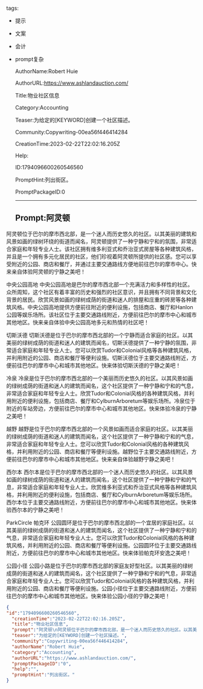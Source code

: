   tags: 
- 提示
- 文案
- 会计
- prompt复杂

  AuthorName:Robert Huie

  AuthorURL:https://www.ashlandauction.com/

  Title:物业社区信息

  Category:Accounting

  Teaser:为给定的[KEYWORD]创建一个社区描述。

  Community:Copywriting-00ea56f446414284

  CreationTime:2023-02-22T22:02:16.205Z

  Help:

  ID:1794096600260546560

  PromptHint:列出街区。

  PromptPackageID:0

  ---

  ## Prompt:阿灵顿
阿灵顿位于巴尔的摩市西北部，是一个迷人而历史悠久的社区。以其美丽的建筑和风景如画的绿树环绕的街道而闻名，阿灵顿提供了一种宁静和宁和的氛围，非常适合家庭和年轻专业人士。该社区拥有维多利亚式和乔治亚式房屋等各种建筑风格，并且是一个拥有多元化居民的社区，他们珍视着阿灵顿所提供的社区感。您可以享受附近的公园、商店和餐厅，并通过主要交通路线方便地前往巴尔的摩市中心。快来亲自体验阿灵顿的宁静之美吧！

中央公园高地
中央公园高地是巴尔的摩市西北部一个充满活力和多样性的社区。众所周知，这个社区有着丰富的历史和强烈的社区意识，并且拥有不同背景和文化背景的居民。欣赏风景如画的绿树成荫的街道和迷人的排屋和庄重的砖房等各种建筑风格。中央公园高地提供方便前往附近的便利设施，包括商店、餐厅和Hanlon公园等娱乐场所。该社区位于主要交通路线附近，方便前往巴尔的摩市中心和城市其他地区。快来亲自体验中央公园高地多元和热情的社区吧！

切斯沃德
切斯沃德是位于巴尔的摩市西北部的一个宁静而适合家庭的社区。以其美丽的绿树成荫的街道和迷人的建筑而闻名，切斯沃德提供了一种宁静的氛围，非常适合家庭和年轻专业人士。您可以欣赏Tudor和Colonial风格等各种建筑风格，并利用附近的公园、商店和餐厅等便利设施。切斯沃德位于主要交通路线附近，方便前往巴尔的摩市中心和城市其他地区。快来体验切斯沃德的宁静之美吧！

冷泉
冷泉是位于巴尔的摩市西北部的一个美丽而历史悠久的社区。以其风景如画的绿树成荫的街道和迷人的建筑而闻名，这个社区提供了一种宁静和宁和的气息，非常适合家庭和年轻专业人士。欣赏Tudor和Colonial风格的各种建筑风格，并利用附近的便利设施，包括商店、餐厅和CylburnArboretum等娱乐场所。冷泉位于附近的车站旁边，方便前往巴尔的摩市中心和城市其他地区。快来体验冷泉的宁静之美吧！

越野
越野是位于巴尔的摩市西北部的一个风景如画而适合家庭的社区。以其美丽的绿树成荫的街道和迷人的建筑而闻名，这个社区提供了一种宁静和宁和的气息，非常适合家庭和年轻专业人士。您可以欣赏Tudor和Colonial风格的各种建筑风格，并利用附近的公园、商店和餐厅等便利设施。越野位于主要交通路线附近，方便前往巴尔的摩市中心和城市其他地区。快来亲自体验越野宁静之美吧！

西尔本
西尔本是位于巴尔的摩市西北部的一个迷人而历史悠久的社区。以其风景如画的绿树成荫的街道和迷人的建筑而闻名，这个社区提供了一种宁静和宁和的气息，非常适合家庭和年轻专业人士。欣赏维多利亚式和乔治亚式风格等各种建筑风格，并利用附近的便利设施，包括商店、餐厅和CylburnArboretum等娱乐场所。西尔本位于主要交通路线附近，方便前往巴尔的摩市中心和城市其他地区。快来体验西尔本的宁静之美吧！

ParkCircle
帕克环
公园圆环是位于巴尔的摩市西北部的一个宜居的家庭社区。以其美丽的绿树成荫的街道和迷人的建筑而闻名，这个社区提供了一种宁静和宁和的气息，非常适合家庭和年轻专业人士。您可以欣赏Tudor和Colonial风格的各种建筑风格，并利用附近的公园、商店和餐厅等便利设施。公园圆环位于主要交通路线附近，方便前往巴尔的摩市中心和城市其他地区。快来体验帕克环安逸之美吧！

公园小径
公园小路是位于巴尔的摩市西北部的家庭友好型社区。以其美丽的绿树成荫的街道和迷人的建筑而闻名，这个社区提供了一种宁静和宁和的气息，非常适合家庭和年轻专业人士。您可以欣赏Tudor和Colonial风格的各种建筑风格，并利用附近的公园、商店和餐厅等便利设施。公园小径位于主要交通路线附近，方便前往巴尔的摩市中心和城市其他地区。快来体验公园小径的宁静之美吧！

  ```json
  {
  "id":"1794096600260546560",
    "creationTime":"2023-02-22T22:02:16.205Z",
    "title":"物业社区信息",
    "prompt":"阿灵顿\n阿灵顿位于巴尔的摩市西北部，是一个迷人而历史悠久的社区。以其美丽的建筑和风景如画的绿树环绕的街道而闻名，阿灵顿提供了一种宁静和宁和的氛围，非常适合家庭和年轻专业人士。该社区拥有维多利亚式和乔治亚式房屋等各种建筑风格，并且是一个拥有多元化居民的社区，他们珍视着阿灵顿所提供的社区感。您可以享受附近的公园、商店和餐厅，并通过主要交通路线方便地前往巴尔的摩市中心。快来亲自体验阿灵顿的宁静之美吧！\n\n中央公园高地\n中央公园高地是巴尔的摩市西北部一个充满活力和多样性的社区。众所周知，这个社区有着丰富的历史和强烈的社区意识，并且拥有不同背景和文化背景的居民。欣赏风景如画的绿树成荫的街道和迷人的排屋和庄重的砖房等各种建筑风格。中央公园高地提供方便前往附近的便利设施，包括商店、餐厅和Hanlon公园等娱乐场所。该社区位于主要交通路线附近，方便前往巴尔的摩市中心和城市其他地区。快来亲自体验中央公园高地多元和热情的社区吧！\n\n切斯沃德\n切斯沃德是位于巴尔的摩市西北部的一个宁静而适合家庭的社区。以其美丽的绿树成荫的街道和迷人的建筑而闻名，切斯沃德提供了一种宁静的氛围，非常适合家庭和年轻专业人士。您可以欣赏Tudor和Colonial风格等各种建筑风格，并利用附近的公园、商店和餐厅等便利设施。切斯沃德位于主要交通路线附近，方便前往巴尔的摩市中心和城市其他地区。快来体验切斯沃德的宁静之美吧！\n\n冷泉\n冷泉是位于巴尔的摩市西北部的一个美丽而历史悠久的社区。以其风景如画的绿树成荫的街道和迷人的建筑而闻名，这个社区提供了一种宁静和宁和的气息，非常适合家庭和年轻专业人士。欣赏Tudor和Colonial风格的各种建筑风格，并利用附近的便利设施，包括商店、餐厅和CylburnArboretum等娱乐场所。冷泉位于附近的车站旁边，方便前往巴尔的摩市中心和城市其他地区。快来体验冷泉的宁静之美吧！\n\n越野\n越野是位于巴尔的摩市西北部的一个风景如画而适合家庭的社区。以其美丽的绿树成荫的街道和迷人的建筑而闻名，这个社区提供了一种宁静和宁和的气息，非常适合家庭和年轻专业人士。您可以欣赏Tudor和Colonial风格的各种建筑风格，并利用附近的公园、商店和餐厅等便利设施。越野位于主要交通路线附近，方便前往巴尔的摩市中心和城市其他地区。快来亲自体验越野宁静之美吧！\n\n西尔本\n西尔本是位于巴尔的摩市西北部的一个迷人而历史悠久的社区。以其风景如画的绿树成荫的街道和迷人的建筑而闻名，这个社区提供了一种宁静和宁和的气息，非常适合家庭和年轻专业人士。欣赏维多利亚式和乔治亚式风格等各种建筑风格，并利用附近的便利设施，包括商店、餐厅和CylburnArboretum等娱乐场所。西尔本位于主要交通路线附近，方便前往巴尔的摩市中心和城市其他地区。快来体验西尔本的宁静之美吧！\n\nParkCircle\n帕克环\n公园圆环是位于巴尔的摩市西北部的一个宜居的家庭社区。以其美丽的绿树成荫的街道和迷人的建筑而闻名，这个社区提供了一种宁静和宁和的气息，非常适合家庭和年轻专业人士。您可以欣赏Tudor和Colonial风格的各种建筑风格，并利用附近的公园、商店和餐厅等便利设施。公园圆环位于主要交通路线附近，方便前往巴尔的摩市中心和城市其他地区。快来体验帕克环安逸之美吧！\n\n公园小径\n公园小路是位于巴尔的摩市西北部的家庭友好型社区。以其美丽的绿树成荫的街道和迷人的建筑而闻名，这个社区提供了一种宁静和宁和的气息，非常适合家庭和年轻专业人士。您可以欣赏Tudor和Colonial风格的各种建筑风格，并利用附近的公园、商店和餐厅等便利设施。公园小径位于主要交通路线附近，方便前往巴尔的摩市中心和城市其他地区。快来体验公园小径的宁静之美吧！",
    "teaser":"为给定的[KEYWORD]创建一个社区描述。",
    "community":"Copywriting-00ea56f446414284",
    "authorName":"Robert Huie",
    "category":"Accounting",
    "authorURL":"https://www.ashlandauction.com/",
    "promptPackageID":"0",
    "help":"",
    "promptHint":"列出街区。"
  }
  ```
